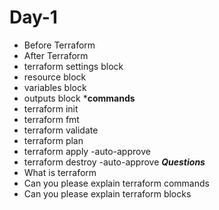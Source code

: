 # Day-1
- Before Terraform
- After Terraform
- terraform settings block
- resource block
- variables block
- outputs block
***commands**
- terraform init
- terraform fmt
- terraform validate
- terraform plan
- terraform apply -auto-approve
- terraform destroy -auto-approve
***Questions***
- What is terraform
- Can you please explain terraform commands
- Can you please explain terraform blocks